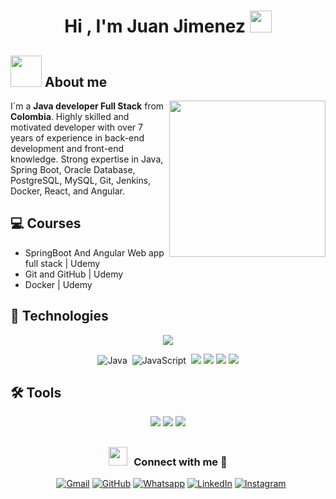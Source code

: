 <h1 align="center"><b>Hi , I'm Juan Jimenez </b><img src="https://media.giphy.com/media/hvRJCLFzcasrR4ia7z/giphy.gif" width="35"></h1>

## <picture><img src = "https://github.com/7oSkaaa/7oSkaaa/blob/main/Images/about_me.gif?raw=true" width = 50px></picture> About me

<picture> <img align="right" src="https://github.com/7oSkaaa/7oSkaaa/blob/main/Images/Right_Side.gif?raw=true" width = 250px></picture>
I´m a **Java developer Full Stack** from **Colombia**. Highly skilled and motivated developer with over 7 years of experience in back-end development and front-end knowledge. Strong expertise in Java, Spring Boot, Oracle Database, PostgreSQL, MySQL, Git, Jenkins, Docker, React, and Angular.

## 	:computer: Courses
- SpringBoot And Angular Web app full stack | Udemy
- Git and GitHub | Udemy
- Docker | Udemy


## :rocket: Technologies
<div align="center">
<img src="https://img.shields.io/badge/HTML5-E34F26?style=for-the-badge&logo=html5&logoColor=white">

![Java](https://img.shields.io/badge/java-%23ED8B00.svg?style=for-the-badge&logo=java&logoColor=white)&nbsp;
![JavaScript](https://img.shields.io/badge/javascript-%23323330.svg?style=for-the-badge&logo=javascript&logoColor=%23F7DF1E)&nbsp;
<img src="https://img.shields.io/badge/TypeScript-007ACC?style=for-the-badge&logo=typescript&logoColor=white">
<img src="https://img.shields.io/badge/MySQL-005C84?style=for-the-badge&logo=mysql&logoColor=white">
<img src="https://img.shields.io/badge/Angular-DD0031?style=for-the-badge&logo=angular&logoColor=white">
<img src="https://img.shields.io/badge/Bootstrap-563D7C?style=for-the-badge&logo=bootstrap&logoColor=white">
</div>

## :hammer_and_wrench: Tools
<div align="center">
<img src="https://img.shields.io/badge/VSCode-0078D4?style=for-the-badge&logo=visual%20studio%20code&logoColor=white">
<img src="https://img.shields.io/badge/GIT-E44C30?style=for-the-badge&logo=git&logoColor=white">
<img src="https://img.shields.io/badge/GitHub-100000?style=for-the-badge&logo=github&logoColor=white">
</div>

## <h3 align="center" > <img src="https://media.giphy.com/media/iY8CRBdQXODJSCERIr/giphy.gif" width="30" height="30" style="margin-right: 10px;">Connect with me 🤝 </h3>

<p align="center">

<div align="center" class="icons-social" style="margin-left: 10px;">
	<a href="mailto:juanjiimenez8@gmail.com"><img img src="https://img.shields.io/badge/gmail-%23EA4335.svg?style=plastic&logo=gmail&logoColor=white" alt="Gmail"/></a>
	<a href="https://github.com/juanjimenezy"><img src="https://img.shields.io/badge/github-%23181717.svg?style=plastic&logo=github&logoColor=white" alt="GitHub"/></a>
	<a href="https://wa.me/573004938018"><img src="https://img.shields.io/badge/whatsapp-%2325D366.svg?style=plastic&logo=whatsapp&logoColor=white" alt="Whatsapp"/></a>
	<a href="https://www.linkedin.com/in/ijuanjimenez19/"><img src="https://img.shields.io/badge/linkedin-%230A66C2.svg?style=plastic&logo=linkedin&logoColor=white" alt="LinkedIn"/></a>
	<a href="https://www.instagram.com/juanjimenezy19/"><img src="https://img.shields.io/badge/instagram-%23E4405F.svg?style=plastic&logo=instagram&logoColor=white" alt="Instagram"/></a>
</div>

</p>
